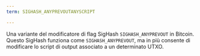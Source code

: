 ```yaml
---
term: SIGHASH_ANYPREVOUTANYSCRIPT

---
```

Una variante del modificatore di flag SigHash `SIGHASH_ANYPREVOUT` in Bitcoin. Questo SigHash funziona come `SIGHASH_ANYPREVOUT`, ma in più consente di modificare lo script di output associato a un determinato UTXO.